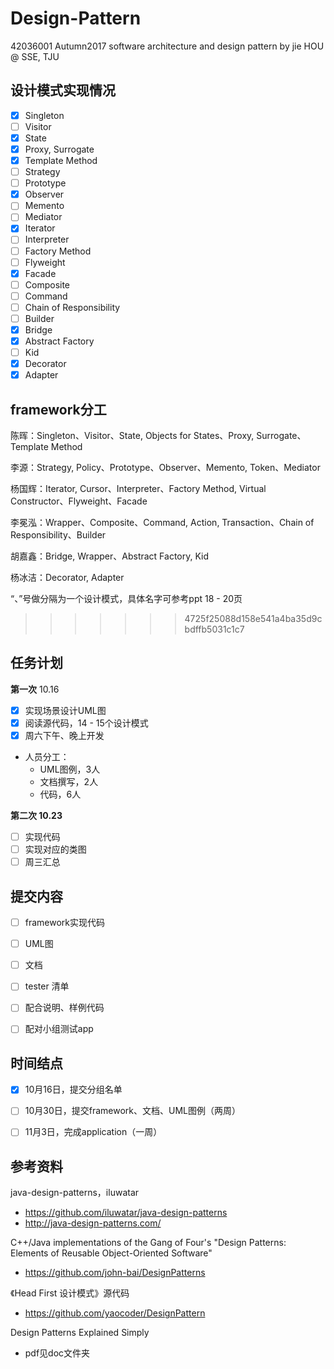 # Design-Pattern
42036001 Autumn2017 software architecture and design pattern by jie HOU @ SSE, TJU




## 设计模式实现情况

- [x] Singleton
- [ ] Visitor
- [x] State
- [x] Proxy, Surrogate
- [x] Template Method
- [ ] Strategy
- [ ] Prototype
- [x] Observer
- [ ] Memento
- [ ] Mediator
- [x] Iterator
- [ ] Interpreter
- [ ] Factory Method
- [ ] Flyweight
- [x] Facade
- [ ] Composite
- [ ] Command
- [ ] Chain of Responsibility
- [ ] Builder
- [x] Bridge
- [x] Abstract Factory
- [ ] Kid
- [x] Decorator
- [x] Adapter
## framework分工

陈晖：Singleton、Visitor、State, Objects for States、Proxy, Surrogate、Template Method

李源：Strategy, Policy、Prototype、Observer、Memento, Token、Mediator

杨国辉：Iterator, Cursor、Interpreter、Factory Method, Virtual Constructor、Flyweight、Facade

李冕泓：Wrapper、Composite、Command, Action, Transaction、Chain of Responsibility、Builder

胡嘉鑫：Bridge, Wrapper、Abstract Factory, Kid

杨冰洁：Decorator, Adapter

“、”号做分隔为一个设计模式，具体名字可参考ppt 18 - 20页
>>>>>>> 4725f25088d158e541a4ba35d9cbdffb5031c1c7

## 任务计划

**第一次** 10.16

- [x] 实现场景设计UML图
- [x] 阅读源代码，14 - 15个设计模式
- [x] 周六下午、晚上开发

- 人员分工：
  - UML图例，3人
  - 文档撰写，2人 
  - 代码，6人

**第二次 10.23**

- [ ] 实现代码
- [ ] 实现对应的类图
- [ ] 周三汇总

## 提交内容

- [ ] framework实现代码
- [ ] UML图
- [ ] 文档
- [ ] tester 清单
- [ ] 配合说明、样例代码
- [ ] 配对小组测试app



## 时间结点

- [x] 10月16日，提交分组名单 
- [ ] 10月30日，提交framework、文档、UML图例（两周）
- [ ] 11月3日，完成application（一周）



## 参考资料

java-design-patterns，iluwatar

- https://github.com/iluwatar/java-design-patterns 
- http://java-design-patterns.com/

C++/Java implementations of the Gang of Four's "Design Patterns: Elements of Reusable Object-Oriented Software"

- https://github.com/john-bai/DesignPatterns

《Head First 设计模式》源代码

- https://github.com/yaocoder/DesignPattern

Design Patterns Explained Simply

- pdf见doc文件夹

